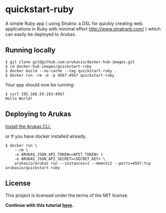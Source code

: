 # quickstart-ruby
A simple Ruby app ( using Sinatra: a DSL for quickly creating web applications in Ruby with minimal effort http://www.sinatrarb.com/ ) which can easily be deployed to Arukas.

## Running locally

```
$ git clone git@github.com:arukasio/docker-hub-images.git
$ cd docker-hub-images/quickstart-ruby
$ docker build --no-cache --tag quickstart-ruby .
$ docker run -rm -d -p 4567:4567 quickstart-ruby
```

Your app should now be running:

```
$ curl 192.168.59.103:4567
Hello World!
```

## Deploying to Arukas

[Install the Arukas CLI.](https://github.com/arukasio/cli)

or If you have docker installed already,
```
$ docker run \
    --rm \
    -e ARUKAS_JSON_API_TOKEN=<APIT_TOKEN> \
    -e ARUKAS_JSON_API_SECRET=<SECRET_KEY> \
    arukasio/arukas run --instances=1 --mem=512 --ports=4567:tcp arukasio/quickstart-ruby
```

## License

This project is licensed under the terms of the MIT license.

**Continue with this tutorial [here](https://arukas.io/tutorials/tutorials-ruby/).**
